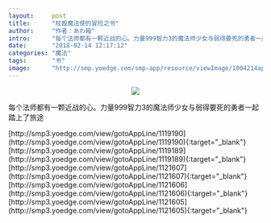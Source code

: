 ```yaml
---
layout:     post
title:      "杖殴魔法使的冒险之书"
author:     "作者：あわ箱"
intro:      "每个法师都有一颗近战的心。力量999智力3的魔法师少女与弱得要死的勇者一起踏上了旅途"
date:       "2018-02-14 12:17:12"
categories: "魔法"
tags:       "书"
image:      "http://smp.yoedge.com/smp-app/resource/viewImage/1004214appline.png"
---
```

<div style="text-align: center">
<p><img src="http://smp.yoedge.com/smp-app/resource/viewImage/1004214appline.png"/></p>
</div>
<p class="post-meta">
<span>每个法师都有一颗近战的心。力量999智力3的魔法师少女与弱得要死的勇者一起踏上了旅途</span>
</p>
[http://smp3.yoedge.com/view/gotoAppLine/1119190](http://smp3.yoedge.com/view/gotoAppLine/1119190){:target="_blank"}
[http://smp3.yoedge.com/view/gotoAppLine/1119189](http://smp3.yoedge.com/view/gotoAppLine/1119189){:target="_blank"}
[http://smp3.yoedge.com/view/gotoAppLine/1121607](http://smp3.yoedge.com/view/gotoAppLine/1121607){:target="_blank"}
[http://smp3.yoedge.com/view/gotoAppLine/1121606](http://smp3.yoedge.com/view/gotoAppLine/1121606){:target="_blank"}
[http://smp3.yoedge.com/view/gotoAppLine/1121605](http://smp3.yoedge.com/view/gotoAppLine/1121605){:target="_blank"}



